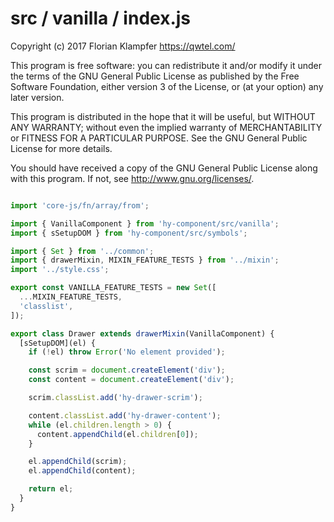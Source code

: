 # src / vanilla / index.js
Copyright (c) 2017 Florian Klampfer <https://qwtel.com/>

This program is free software: you can redistribute it and/or modify
it under the terms of the GNU General Public License as published by
the Free Software Foundation, either version 3 of the License, or
(at your option) any later version.

This program is distributed in the hope that it will be useful,
but WITHOUT ANY WARRANTY; without even the implied warranty of
MERCHANTABILITY or FITNESS FOR A PARTICULAR PURPOSE.  See the
GNU General Public License for more details.

You should have received a copy of the GNU General Public License
along with this program.  If not, see <http://www.gnu.org/licenses/>.


```js

import 'core-js/fn/array/from';

import { VanillaComponent } from 'hy-component/src/vanilla';
import { sSetupDOM } from 'hy-component/src/symbols';

import { Set } from '../common';
import { drawerMixin, MIXIN_FEATURE_TESTS } from '../mixin';
import '../style.css';

export const VANILLA_FEATURE_TESTS = new Set([
  ...MIXIN_FEATURE_TESTS,
  'classlist',
]);

export class Drawer extends drawerMixin(VanillaComponent) {
  [sSetupDOM](el) {
    if (!el) throw Error('No element provided');

    const scrim = document.createElement('div');
    const content = document.createElement('div');

    scrim.classList.add('hy-drawer-scrim');

    content.classList.add('hy-drawer-content');
    while (el.children.length > 0) {
      content.appendChild(el.children[0]);
    }

    el.appendChild(scrim);
    el.appendChild(content);

    return el;
  }
}
```


